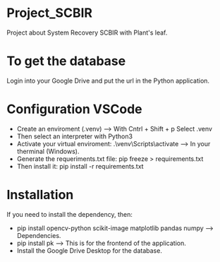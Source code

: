 # Project_SCBIR
Project about System Recovery SCBIR with Plant's leaf.

# To get the database
Login into your Google Drive and put the url in the Python application.

# Configuration VSCode
- Create an enviroment (.venv) --> With Cntrl + Shift + p  Select .venv
- Then select an interpreter with Python3
- Activate your virtual enviroment: .\venv\Scripts\activate  --> In your therminal (Windows).
- Generate the requeriments.txt file: pip freeze > requirements.txt
- Then install it: pip install -r requirements.txt

# Installation
If you need to install the dependency, then:
- pip install opencv-python scikit-image matplotlib pandas numpy --> Dependencies.
- pip install pk  --> This is for the frontend of the application.
- Install the Google Drive Desktop for the database.
